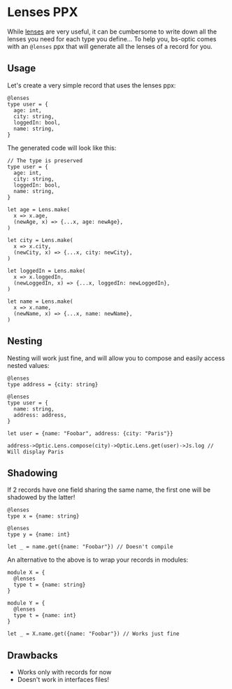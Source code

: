 # Lenses PPX

While [lenses](lens.md) are very useful, it can be cumbersome to write down all the lenses you need for each type you define... To help you, bs-optic comes with an `@lenses` ppx that will generate all the lenses of a record for you.

## Usage

Let's create a very simple record that uses the lenses ppx:

```rescript
@lenses
type user = {
  age: int,
  city: string,
  loggedIn: bool,
  name: string,
}
```

The generated code will look like this:

```rescript
// The type is preserved
type user = {
  age: int,
  city: string,
  loggedIn: bool,
  name: string,
}

let age = Lens.make(
  x => x.age,
  (newAge, x) => {...x, age: newAge},
)

let city = Lens.make(
  x => x.city,
  (newCity, x) => {...x, city: newCity},
)

let loggedIn = Lens.make(
  x => x.loggedIn,
  (newLoggedIn, x) => {...x, loggedIn: newLoggedIn},
)

let name = Lens.make(
  x => x.name,
  (newName, x) => {...x, name: newName},
)
```

## Nesting

Nesting will work just fine, and will allow you to compose and easily access nested values:

```rescript
@lenses
type address = {city: string}

@lenses
type user = {
  name: string,
  address: address,
}

let user = {name: "Foobar", address: {city: "Paris"}}

address->Optic.Lens.compose(city)->Optic.Lens.get(user)->Js.log // Will display Paris
```

## Shadowing

If 2 records have one field sharing the same name, the first one will be shadowed by the latter!

```rescript
@lenses
type x = {name: string}

@lenses
type y = {name: int}

let _ = name.get({name: "Foobar"}) // Doesn't compile
```

An alternative to the above is to wrap your records in modules:

```rescript
module X = {
  @lenses
  type t = {name: string}
}

module Y = {
  @lenses
  type t = {name: int}
}

let _ = X.name.get({name: "Foobar"}) // Works just fine
```

## Drawbacks

- Works only with records for now
- Doesn't work in interfaces files!

